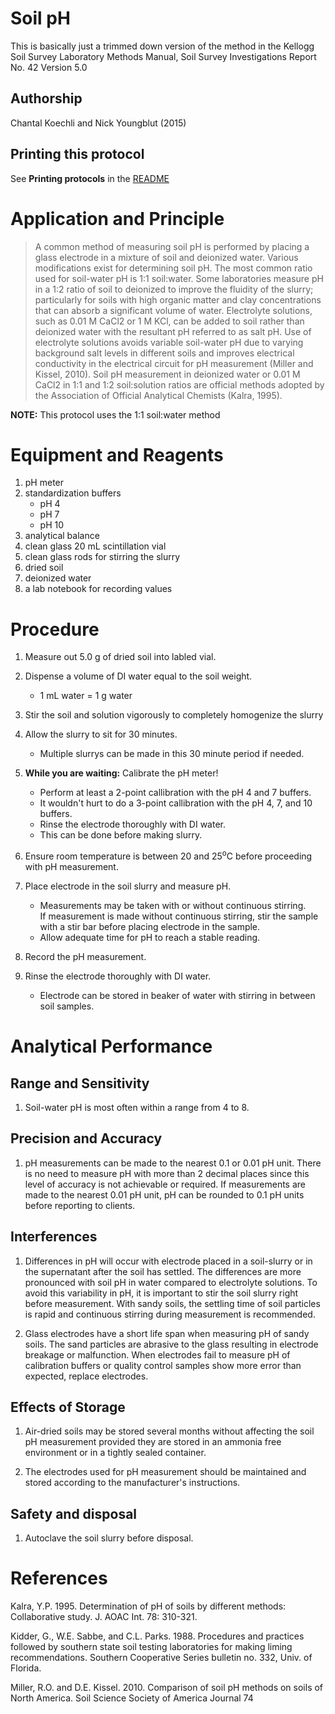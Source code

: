 Soil pH
=======

This is basically just a trimmed down version of the method in the
Kellogg Soil Survey Laboratory Methods Manual, Soil Survey Investigations Report No. 42
Version 5.0

## Authorship 

Chantal Koechli and Nick Youngblut (2015)


## Printing this protocol

See **Printing protocols** in the [README](../README.md#printing-protocols-conversion-of-protocols-to-pdf)


# Application and Principle

>A common method of measuring soil pH is performed by placing a glass
electrode in a mixture of soil and deionized water. Various modifications exist
for determining soil pH.  The most common ratio used for soil-water pH is
1:1 soil:water.  Some laboratories measure pH in a 1:2 ratio of soil to
deionized to improve the fluidity of the slurry; particularly for soils
with high organic matter and clay concentrations that can absorb a
significant volume of water.  Electrolyte solutions, such as 0.01 M CaCl2
or 1 M KCl, can be added to soil rather than deionized water with the
resultant pH referred to as salt pH.  Use of electrolyte solutions avoids
variable soil-water pH due to varying background salt levels in different
soils and improves electrical conductivity in the electrical circuit for pH
measurement (Miller and Kissel, 2010).  Soil pH measurement in deionized
water or 0.01 M CaCl2 in 1:1 and 1:2 soil:solution ratios are official
methods adopted by the Association of Official Analytical Chemists (Kalra,
1995).  

__NOTE:__ This protocol uses the 1:1 soil:water method


# Equipment and Reagents

1. pH meter
1. standardization buffers
	* pH 4
	* pH 7	
	* pH 10
1. analytical balance 
1. clean glass 20 mL scintillation vial
1. clean glass rods for stirring the slurry
1. dried soil
1. deionized water
1. a lab notebook for recording values


# Procedure

1. Measure out 5.0 g of dried soil into labled vial.

1. Dispense a volume of DI water equal to the soil weight.
	* 1 mL water = 1 g water 

1. Stir the soil and solution vigorously to completely homogenize the slurry

1. Allow the slurry to sit for 30 minutes.
	* Multiple slurrys can be made in this 30 minute period if needed.

1. __While you are waiting:__ Calibrate the pH meter!
	* Perform at least a 2-point callibration with the pH 4 and 7 buffers.
	* It wouldn't hurt to do a 3-point callibration with the pH 4, 7, and 10 buffers.
	* Rinse the electrode thoroughly with DI water.
	* This can be done before making slurry.

1. Ensure room temperature is between 20 and 25<sup>o</sup>C before proceeding with pH
measurement.

1. Place electrode in the soil slurry and measure pH.  
	* Measurements may be taken with or without continuous stirring.  
	  If measurement is made without continuous stirring, stir the sample
	  with a stir bar before placing electrode in the sample. 
	* Allow adequate time for pH to reach a stable reading. 

1. Record the pH measurement.

1. Rinse the electrode thoroughly with DI water.
	* Electrode can be stored in beaker of water with stirring in between soil samples. 


# Analytical Performance

## Range and Sensitivity

1.	Soil-water pH is most often within a range from 4 to 8.

## Precision and Accuracy

1.	pH measurements can be made to the nearest 0.1 or 0.01 pH unit.  There is
no need to measure pH with more than 2 decimal places since this level of
accuracy is not achievable or required.  If measurements are made to the nearest
0.01 pH unit, pH can be rounded to 0.1 pH units before reporting to clients.

## Interferences

1. Differences in pH will occur with electrode placed in a soil-slurry or in
the supernatant after the soil has settled.  The differences are more pronounced
with soil pH in water compared to electrolyte solutions.  To avoid this
variability in pH, it is important to stir the soil slurry right before
measurement.  With sandy soils, the settling time of soil particles is rapid and
continuous stirring during measurement is recommended.

2. Glass electrodes have a short life span when measuring pH of sandy soils. 
The sand particles are abrasive to the glass resulting in electrode breakage or
malfunction.  When electrodes fail to measure pH of calibration buffers or
quality control samples show more error than expected, replace electrodes.

## Effects of Storage

1. Air-dried soils may be stored several months without affecting the soil pH
measurement provided they are stored in an ammonia free environment or in a
tightly sealed container.

2. The electrodes used for pH measurement should be maintained and stored
according to the manufacturer's instructions. 


## Safety and disposal

1. Autoclave the soil slurry before disposal.


# References

Kalra, Y.P.  1995.  Determination of pH of soils by different methods:
Collaborative study.  J. AOAC Int. 78: 310-321.

Kidder, G., W.E. Sabbe, and C.L. Parks.  1988.  Procedures and practices
followed by southern state soil testing laboratories for making liming
recommendations.  Southern Cooperative Series bulletin no. 332, Univ. of
Florida.

Miller, R.O. and D.E. Kissel.  2010. Comparison of soil pH methods on soils of
North America. Soil Science Society of America Journal 74









